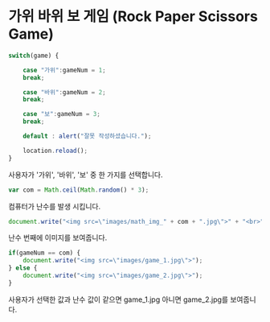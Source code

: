 # 가위 바위 보 게임 (Rock Paper Scissors Game)
```javascript
switch(game) {

	case "가위":gameNum = 1;
	break;

	case "바위":gameNum = 2;
	break;

	case "보":gameNum = 3;
	break;

	default : alert("잘못 작성하셨습니다.");

	location.reload();
}
```
사용자가 '가위', '바위', '보' 중 한 가지를 선택합니다.
```javascript
var com = Math.ceil(Math.random() * 3);
```
컴퓨터가 난수를 발생 시킵니다.
```javascript
document.write("<img src=\"images/math_img_" + com + ".jpg\">" + "<br>");
```
난수 번째에 이미지를 보여줍니다.
```javascript
if(gameNum == com) {
	document.write("<img src=\"images/game_1.jpg\">");
} else {
	document.write("<img src=\"images/game_2.jpg\">");
}
```
사용자가 선택한 값과 난수 값이 같으면 game_1.jpg 아니면 game_2.jpg를 보여줍니다.
